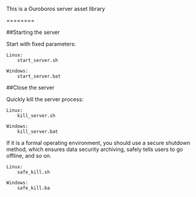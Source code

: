 This is a Ouroboros server asset library

========

##Starting the server


Start with fixed parameters:

	
	Linux:
		start_server.sh

	Windows:
		start_server.bat


##Close the server


Quickly kill the server process:


	Linux:
		kill_server.sh

	Windows:
		kill_server.bat


If it is a formal operating environment, you should use a secure shutdown method, which ensures data security archiving, safely tells users to go offline, and so on.


	Linux:
		safe_kill.sh

	Windows:
		safe_kill.ba
